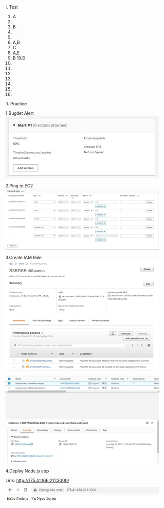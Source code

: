 I. Test

1. A
2.
3. B
4.
5.
6. A,B
7. C
8. A,E
9. B
   10.D
10.
11.
12.
13.
14.
15.
16.

II. Practice

1.Bugdet Alert
![Alt](BillingAlert.jpg)

2.Ping to EC2
![Alt](SecurityGroups.jpg)

3.Create IAM Role
![Alt](IAMRoleS3RDS.jpg)

![Alt](IAMRoleS3RDS_ec2.jpg)

4.Deploy Node.js app

Link: http://175.41.166.211:3000/

![Alt](NodejsEvident.jpg)
